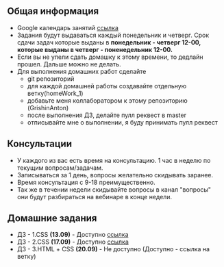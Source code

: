 ## Общая информация
  - Google календарь занятий [ссылка](https://calendar.google.com/calendar?cid=b3hyYW5hLXJvc3Rvdi5ydV9uZjZ0aHVhMXU5ZmY1bDFrYWZyZnUzbjB0NEBncm91cC5jYWxlbmRhci5nb29nbGUuY29t)
  - Задания будут выдаваться каждый понедельник и четверг. Срок сдачи задач которые выданы в **понедельник - четверг 12-00, которые выданы в четверг - поненедельник 12-00.**
  - Если вы не упели сдать домашку к этому времени, то дедлайн прошел. Дальше можно не делать.
  - Для выполнения домашних работ сделайте
    - git репозиторий
    - для каждой домашней работы создавайте отдельную ветку(homeWork_1)
    - добавьте меня коллаборатором к этому репозиторию (GrishinAnton)
    - после выполнения ДЗ, делайте пулл реквест в master
    - отписывайте мне о выполнении, я буду принимать пулл реквест

## Консультации
  - У каждого из вас есть время на консультацию. 1 час в неделю по текущим вопросам/задачам.
  - Записываться за 1 день, вопросы желательно скидывать заранее.
  - Время консультация с 9-18 преимущественно.
  - Так же в течении недели скидывайте вопросы в канал "вопросы" они будут разбираться на вебинаре в конце недели.

## Домашние задания
  - ДЗ - 1.СSS **(13.09)** - Доступно [ссылка](https://github.com/2UP/theateam/tree/master/homeWork_1)
  - ДЗ - 2.СSS **(17.09)** - Доступно [ссылка](https://github.com/2UP/theateam/tree/master/homeWork_2)
  - ДЗ - 3.HTML + СSS **(20.09)** - Не доступно (Доступно - ссылка на ветку)


